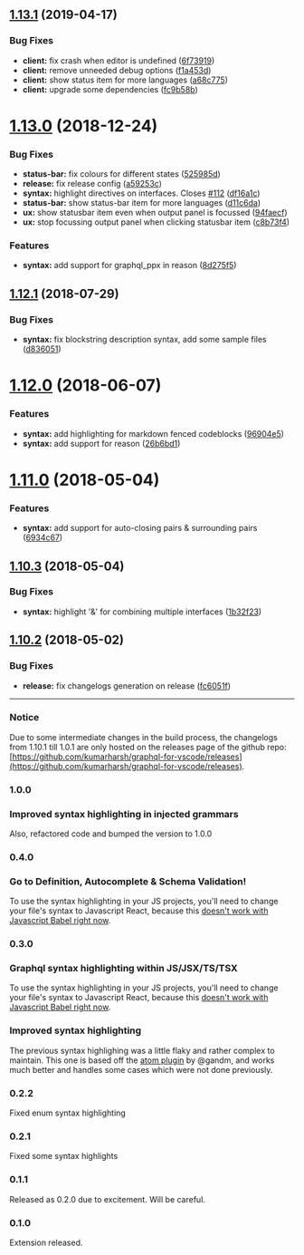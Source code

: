 ## [1.13.1](https://github.com/kumarharsh/graphql-for-vscode/compare/v1.13.0...v1.13.1) (2019-04-17)


### Bug Fixes

* **client:** fix crash when editor is undefined ([6f73919](https://github.com/kumarharsh/graphql-for-vscode/commit/6f73919))
* **client:** remove unneeded debug options ([f1a453d](https://github.com/kumarharsh/graphql-for-vscode/commit/f1a453d))
* **client:** show status item for more languages ([a68c775](https://github.com/kumarharsh/graphql-for-vscode/commit/a68c775))
* **client:** upgrade some dependencies ([fc9b58b](https://github.com/kumarharsh/graphql-for-vscode/commit/fc9b58b))

# [1.13.0](https://github.com/kumarharsh/graphql-for-vscode/compare/v1.12.1...v1.13.0) (2018-12-24)


### Bug Fixes

* **status-bar:** fix colours for different states ([525985d](https://github.com/kumarharsh/graphql-for-vscode/commit/525985d))
* **release:** fix release config ([a59253c](https://github.com/kumarharsh/graphql-for-vscode/commit/a59253c))
* **syntax:** highlight directives on interfaces. Closes [#112](https://github.com/kumarharsh/graphql-for-vscode/issues/112) ([df16a1c](https://github.com/kumarharsh/graphql-for-vscode/commit/df16a1c))
* **status-bar:** show status-bar item for more languages ([d11c6da](https://github.com/kumarharsh/graphql-for-vscode/commit/d11c6da))
* **ux:** show statusbar item even when output panel is focussed ([94faecf](https://github.com/kumarharsh/graphql-for-vscode/commit/94faecf))
* **ux:** stop focussing output panel when clicking statusbar item ([c8b73f4](https://github.com/kumarharsh/graphql-for-vscode/commit/c8b73f4))


### Features

* **syntax:** add support for graphql_ppx in reason ([8d275f5](https://github.com/kumarharsh/graphql-for-vscode/commit/8d275f5))

<a name="1.12.1"></a>
## [1.12.1](https://github.com/kumarharsh/graphql-for-vscode/compare/v1.12.0...v1.12.1) (2018-07-29)


### Bug Fixes

* **syntax:** fix blockstring description syntax, add some sample files ([d836051](https://github.com/kumarharsh/graphql-for-vscode/commit/d836051))

<a name="1.12.0"></a>
# [1.12.0](https://github.com/kumarharsh/graphql-for-vscode/compare/v1.11.0...v1.12.0) (2018-06-07)


### Features

* **syntax:** add highlighting for markdown fenced codeblocks ([96904e5](https://github.com/kumarharsh/graphql-for-vscode/commit/96904e5))
* **syntax:** add support for reason ([26b6bd1](https://github.com/kumarharsh/graphql-for-vscode/commit/26b6bd1))

<a name="1.11.0"></a>
# [1.11.0](https://github.com/kumarharsh/graphql-for-vscode/compare/v1.10.3...v1.11.0) (2018-05-04)


### Features

* **syntax:** add support for auto-closing pairs & surrounding pairs ([6934c67](https://github.com/kumarharsh/graphql-for-vscode/commit/6934c67))

<a name="1.10.3"></a>
## [1.10.3](https://github.com/kumarharsh/graphql-for-vscode/compare/v1.10.2...v1.10.3) (2018-05-04)


### Bug Fixes

* **syntax:** highlight '&' for combining multiple interfaces ([1b32f23](https://github.com/kumarharsh/graphql-for-vscode/commit/1b32f23))

<a name="1.10.2"></a>
## [1.10.2](https://github.com/kumarharsh/graphql-for-vscode/compare/v1.10.1...v1.10.2) (2018-05-02)


### Bug Fixes

* **release:** fix changelogs generation on release ([fc6051f](https://github.com/kumarharsh/graphql-for-vscode/commit/fc6051f))

<hr>

### Notice
Due to some intermediate changes in the build process,
the changelogs from 1.10.1 till 1.0.1 are only hosted on the releases page of the github repo: [https://github.com/kumarharsh/graphql-for-vscode/releases](https://github.com/kumarharsh/graphql-for-vscode/releases).

### 1.0.0
### Improved syntax highlighting in injected grammars
Also, refactored code and bumped the version to 1.0.0

### 0.4.0
### Go to Definition, Autocomplete & Schema Validation!
To use the syntax highlighting in your JS projects, you'll need to change your file's syntax to Javascript React, because this [doesn't work with Javascript Babel right now](https://github.com/dzannotti/vscode-babel/issues/6).

### 0.3.0
### Graphql syntax highlighting within JS/JSX/TS/TSX
To use the syntax highlighting in your JS projects, you'll need to change your file's syntax to Javascript React, because this [doesn't work with Javascript Babel right now](https://github.com/dzannotti/vscode-babel/issues/6).

### Improved syntax highlighting
The previous syntax highlighing was a little flaky and rather complex to maintain. This one is based off the [atom plugin](https://github.com/gandm/language-graphql-lb) by @gandm, and works much better and handles some cases which were not done previously.

### 0.2.2
Fixed enum syntax highlighting

### 0.2.1
Fixed some syntax highlights

### 0.1.1
Released as 0.2.0 due to excitement. Will be careful.

### 0.1.0
Extension released.
